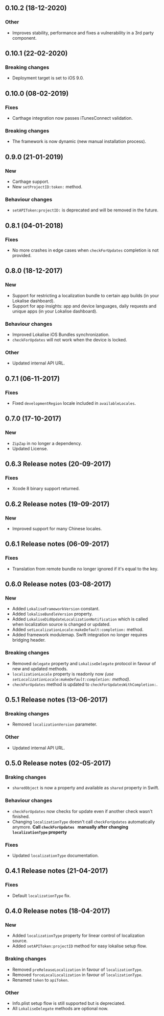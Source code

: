 ## 0.10.2 (18-12-2020)

### Other

- Improves stability, performance and fixes a vulnerability in a 3rd party component.

## 0.10.1 (22-02-2020)

### Breaking changes

- Deployment target is set to iOS 9.0.

## 0.10.0 (08-02-2019)

### Fixes

- Carthage integration now passes iTunesConnect validation.

### Breaking changes

- The framework is now dynamic (new manual installation process).


## 0.9.0 (21-01-2019)

### New

- Carthage support.
- New `setProjectID:token:` method.

### Behaviour changes

- `setAPIToken:projectID:` is deprecated and will be removed in the future.

## 0.8.1 (04-01-2018)

### Fixes

- No more crashes in edge cases when `checkForUpdates` completion is not provided.

## 0.8.0 (18-12-2017)

### New

- Support for restricting a localization bundle to certain app builds (in your Lokalise dashboard).
- Support for app insights: app and device languages, daily requests and unique apps (in your Lokalise dashboard).

### Behaviour changes

- Improved Lokalise iOS Bundles synchronization.
- `checkForUpdates` will not work when the device is locked.

### Other

- Updated internal API URL.

## 0.7.1 (06-11-2017)

### Fixes

- Fixed `developmentRegion` locale included in `availableLocales`.

## 0.7.0 (17-10-2017)

### New

- `ZipZap` in no longer a dependency.
- Updated License.

## 0.6.3 Release notes (20-09-2017)

### Fixes

- Xcode 8 binary support returned.

## 0.6.2 Release notes (19-09-2017)

### New

- Improved support for many Chinese locales.

## 0.6.1 Release notes (06-09-2017)

### Fixes

- Translation from remote bundle no longer ignored if it's equal to the key.

## 0.6.0 Release notes (03-08-2017)

### New

- Added `LokaliseFrameworkVersion` constant.
- Added `lokaliseBundleVersion` property.
- Added `LokaliseDidUpdateLocalizationNotification` which is called when localization source is changed or updated.
- Added `setLocalizationLocale:makeDefault:completion:` method.
- Added framework modulemap. Swift integration no longer requires bridging header.

### Breaking changes

- Removed `delegate` property and `LokaliseDelegate` protocol in favour of new and updated methods.
- `localizationLocale` property is readonly now *(use `setLocalizationLocale:makeDefault:completion:` method)*.
- `checkForUpdates` method is updated to `checkForUpdatesWithCompletion:`.

## 0.5.1 Release notes (13-06-2017)

### Breaking changes

- Removed `localizationVersion` parameter.

### Other

- Updated internal API URL.

## 0.5.0 Release notes (02-05-2017)

### Braking changes

- `sharedObject` is now a property and available as `shared` property in Swift.

### Behaviour changes

- `checkForUpdates` now checks for update even if another check wasn't finished.
- Changing `localizationType` doesn't call `checkForUpdates` automatically anymore. **Call `checkForUpdates ` manually after changing `localizationType` property**

### Fixes

- Updated `localizationType` documentation. 

## 0.4.1 Release notes (21-04-2017)

### Fixes

- Default `localizationType` fix.

## 0.4.0 Release notes (18-04-2017)

### New

- Added `localizationType` property for linear control of localization source.
- Added `setAPIToken:projectID` method for easy lokalise setup flow.

### Braking changes

- Removed `preReleaseLocalization` in favour of `localizationType`.
- Removed `forceLocalLocalization` in favour of `localizationType`.
- Renamed `token` to `apiToken`.

### Other

- Info.plist setup flow is still supported but is depreciated.
- All `LokaliseDelegate` methods are optional now.
